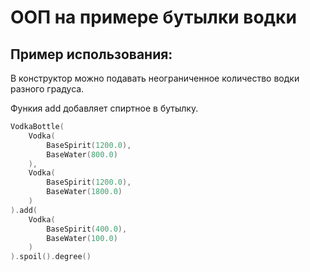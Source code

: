 # ООП на примере бутылки водки

## Пример использования:

В конструктор можно подавать неограниченное количество водки разного градуса.

Функия add добавляет спиртное в бутылку.

```kotlin
VodkaBottle(
    Vodka(
        BaseSpirit(1200.0),
        BaseWater(800.0)
    ),
    Vodka(
        BaseSpirit(1200.0),
        BaseWater(1800.0)
    )
).add(
    Vodka(
        BaseSpirit(400.0),
        BaseWater(100.0)
    )
).spoil().degree()
```


